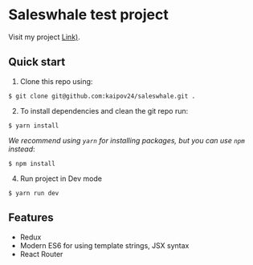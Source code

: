 # Saleswhale test project

Visit my project [Link)](https://saleswhale-test-ui.herokuapp.com/).

## Quick start

1. Clone this repo using:
  ```shell
  $ git clone git@github.com:kaipov24/saleswhale.git .
  ```

2. To install dependencies and clean the git repo run:

  ```shell
  $ yarn install
  ```

  *We recommend using `yarn` for installing packages, but you can use `npm` instead*:

  ```shell
  $ npm install
  ```
4. Run project in Dev mode

  ```shell
  $ yarn run dev
  ```

## Features

* Redux
* Modern ES6 for using template strings, JSX syntax
* React Router
